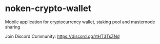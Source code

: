 # noken-crypto-wallet

Mobile application for cryptocurrency wallet, staking pool and masternode sharing

Join Discord Community: https://discord.gg/rtHT3TsZNd

